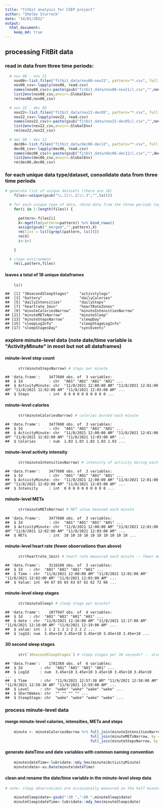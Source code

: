 ```yaml
---
title: "fitbit analysis for CSEP project"
author: "Shelby Sturrock"
date: "14/01/2022"
output: 
  html_document:
    keep_md: true
---
```




## processing FitBit data 

### read in data from three time periods: 


```r
  # nov 08 - nov 21
    nov08<-list.files("fitbit_data/nov08-nov21", pattern="*.csv", full.names=TRUE)
    nov08_csv<-lapply(nov08, read.csv)
    names(nov08_csv)<-paste(gsub("fitbit_data/nov08-nov21/|.csv","",nov08),".1",sep="")
    list2env(nov08_csv,envir=.GlobalEnv)
    rm(nov08,nov08_csv)
    
  # nov 22 - dec 05
    nov22<-list.files("fitbit_data/nov22-dec05", pattern="*.csv", full.names=TRUE)
    nov22_csv<-lapply(nov22, read.csv)
    names(nov22_csv)<-paste(gsub("fitbit_data/nov22-dec05/|.csv","",nov22),".2",sep="")
    list2env(nov22_csv,envir=.GlobalEnv)
    rm(nov22,nov22_csv)
  
  # dec 06 - dec 12
    dec06<-list.files("fitbit_data/dec06-dec12", pattern="*.csv", full.names=TRUE)
    dec06_csv<-lapply(dec06, read.csv)
    names(dec06_csv)<-paste(gsub("fitbit_data/dec06-dec12/|.csv","",dec06),".3",sep="")
    list2env(dec06_csv,envir=.GlobalEnv)
    rm(dec06,dec06_csv)
```

### for each unique data type/dataset, consolidate data from three time periods


```r
# generate list of unique datasets (there are 18)
    files<-unique(gsub("\\.1|\\.2|\\.3","",ls()))
    
  # for each unique type of data, rbind data from the three periods together
    for(i in 1:length(files)) {
      
      pattern<-files[i]
      X<-mget(ls(pattern=pattern)) %>% bind_rows()
      assign(gsub("_merged","",pattern),X)
      rm(list = ls()[grepl(pattern, ls())])
      rm(X)
      i<-i+1
      
    }
    
  # clean environment
    rm(i,pattern,files)
```

#### leaves a total of 18 unique dataframes


```r
    ls()
```

```
##  [1] "30secondSleepStages"     "activitylogs"           
##  [3] "battery"                 "dailyCalories"          
##  [5] "dailyIntensities"        "dailySteps"             
##  [7] "heartrate_1min"          "heartRateZones"         
##  [9] "minuteCaloriesNarrow"    "minuteIntensitiesNarrow"
## [11] "minuteMETsNarrow"        "minuteSleep"            
## [13] "minuteStepsNarrow"       "sleepDay"               
## [15] "sleepLogInfo"            "sleepStageLogInfo"      
## [17] "sleepStagesDay"          "syncEvents"
```

### explore minute-level data (note date/time variable is "ActivityMinute" in most but not all dataframes)

#### minute-level step count


```r
      str(minuteStepsNarrow) # steps per minute
```

```
## 'data.frame':	3477600 obs. of  3 variables:
##  $ Id            : chr  "A01" "A01" "A01" "A01" ...
##  $ ActivityMinute: chr  "11/8/2021 12:00:00 AM" "11/8/2021 12:01:00 AM" "11/8/2021 12:02:00 AM" "11/8/2021 12:03:00 AM" ...
##  $ Steps         : int  0 0 0 0 0 0 0 0 0 0 ...
```

#### minute-level calories


```r
      str(minuteCaloriesNarrow) # calories burned each minute
```

```
## 'data.frame':	3477600 obs. of  3 variables:
##  $ Id            : chr  "A01" "A01" "A01" "A01" ...
##  $ ActivityMinute: chr  "11/8/2021 12:00:00 AM" "11/8/2021 12:01:00 AM" "11/8/2021 12:02:00 AM" "11/8/2021 12:03:00 AM" ...
##  $ Calories      : num  1.03 1.03 1.03 1.03 1.03 ...
```

#### minute-level activity intensity


```r
      str(minuteIntensitiesNarrow) # intensity of activity during each minute -- 0, 1, 2 and 3
```

```
## 'data.frame':	3477600 obs. of  3 variables:
##  $ Id            : chr  "A01" "A01" "A01" "A01" ...
##  $ ActivityMinute: chr  "11/8/2021 12:00:00 AM" "11/8/2021 12:01:00 AM" "11/8/2021 12:02:00 AM" "11/8/2021 12:03:00 AM" ...
##  $ Intensity     : int  0 0 0 0 0 0 0 0 0 0 ...
```

#### minute-level METs


```r
      str(minuteMETsNarrow) # MET value measued each minute
```

```
## 'data.frame':	3477600 obs. of  3 variables:
##  $ Id            : chr  "A01" "A01" "A01" "A01" ...
##  $ ActivityMinute: chr  "11/8/2021 12:00:00 AM" "11/8/2021 12:01:00 AM" "11/8/2021 12:02:00 AM" "11/8/2021 12:03:00 AM" ...
##  $ METs          : int  10 10 10 10 10 10 10 10 10 10 ...
```

#### minute-level heart rate (fewer observations than above)


```r
      str(heartrate_1min) # heart rate measured each minute -- fewer measurements than above
```

```
## 'data.frame':	3116108 obs. of  3 variables:
##  $ Id   : chr  "A01" "A01" "A01" "A01" ...
##  $ Time : chr  "11/8/2021 12:00:00 AM" "11/8/2021 12:01:00 AM" "11/8/2021 12:02:00 AM" "11/8/2021 12:03:00 AM" ...
##  $ Value: int  64 67 65 65 63 67 62 62 72 66 ...
```

#### minute-level sleep stages 


```r
      str(minuteSleep) # sleep stage per minute?
```

```
## 'data.frame':	1077947 obs. of  4 variables:
##  $ Id   : chr  "A01" "A01" "A01" "A01" ...
##  $ date : chr  "11/8/2021 12:16:00 AM" "11/8/2021 12:17:00 AM" "11/8/2021 12:18:00 AM" "11/8/2021 12:19:00 AM" ...
##  $ value: int  1 1 2 1 2 2 2 2 2 2 ...
##  $ logId: num  3.45e+10 3.45e+10 3.45e+10 3.45e+10 3.45e+10 ...
```

#### 30 second sleep stages


```r
      str(`30secondSleepStages`) # sleep stages per 30 seconds? -- also fewer sleep observations
```

```
## 'data.frame':	1781368 obs. of  6 variables:
##  $ Id        : chr  "A01" "A01" "A01" "A01" ...
##  $ LogId     : num  3.45e+10 3.45e+10 3.45e+10 3.45e+10 3.45e+10 ...
##  $ Time      : chr  "11/9/2021 12:57:30 AM" "11/9/2021 12:58:00 AM" "11/9/2021 12:58:30 AM" "11/9/2021 12:59:00 AM" ...
##  $ Level     : chr  "wake" "wake" "wake" "wake" ...
##  $ ShortWakes: chr  "" "" "" "" ...
##  $ SleepStage: chr  "wake" "wake" "wake" "wake" ...
```


### process minute-level data

#### merge minute-level calories, intensities, METs and steps


```r
    minute <- minuteCaloriesNarrow %>% full_join(minuteIntensitiesNarrow, by = c("ActivityMinute","Id")) %>%
                                       full_join(minuteMETsNarrow, by = c("ActivityMinute","Id")) %>%
                                       full_join(minuteStepsNarrow, by = c("ActivityMinute","Id")) 
```

#### generate dateTime and date variables with common naming convention 


```r
    minute$dateTime<-lubridate::mdy_hms(minute$ActivityMinute)
    minute$date<-as.Date(minute$dateTime)
```

#### clean and rename the date/time variable in the minute-level sleep data 


```r
# note: sleep observations are occasionally measured on the half minute, while all other data are consistently measured on the full minute. I investigated and sleep metrics are reported on either the half or the full minute within a given bout of sleep. As such, you can update the second value from ":30 " to ":00 " without introducing any duplciate records. This is necessary to merge these sleep records with the other minute-level dataframe 

    minuteSleep$date<-gsub(":30 ",":00 ",minuteSleep$date)
    minuteSleep$dateTime<-lubridate::mdy_hms(minuteSleep$date)
```







